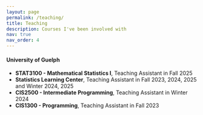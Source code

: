 ```yaml
---
layout: page
permalink: /teaching/
title: Teaching
description: Courses I've been involved with
nav: true
nav_order: 4
---
```


#### University of Guelph
- **STAT3100 - Mathematical Statistics I**, Teaching Assistant in Fall 2025
- **Statistics Learning Center**, Teaching Assistant in Fall 2023, 2024, 2025 and Winter 2024, 2025
- **CIS2500 - Intermediate Programming**, Teaching Assistant in Winter 2024
- **CIS1300 - Programming**, Teaching Assistant in Fall 2023


